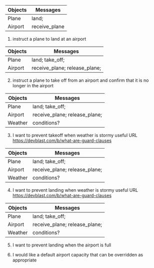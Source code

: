 Objects  | Messages
------------- | -------------
Plane | land;
Airport | receive_plane


1) instruct a plane to land at an airport

Objects  | Messages
------------- | -------------
Plane | land; take_off;
Airport |receive_plane; release_plane;

2) instruct a plane to take off from an airport and confirm that it is no longer in the airport

Objects  | Messages
------------- | -------------
Plane | land; take_off;
Airport | receive_plane; release_plane;
Weather | conditions?

3) I want to prevent takeoff when weather is stormy
useful URL https://devblast.com/b/what-are-guard-clauses

Objects  | Messages
------------- | -------------
Plane | land; take_off;
Airport | receive_plane; release_plane;
Weather | conditions?

4) I want to prevent landing when weather is stormy
useful URL https://devblast.com/b/what-are-guard-clauses

Objects  | Messages
------------- | -------------
Plane | land; take_off;
Airport | receive_plane; release_plane;
Weather | conditions?

5) I want to prevent landing when the airport is full

6) I would like a default airport capacity that can be overridden as appropriate
